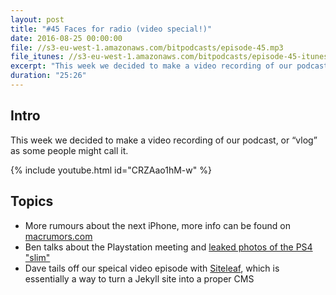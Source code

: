 ```yaml
---
layout: post
title: "#45 Faces for radio (video special!)"
date: 2016-08-25 00:00:00
file: //s3-eu-west-1.amazonaws.com/bitpodcasts/episode-45.mp3
file_itunes: //s3-eu-west-1.amazonaws.com/bitpodcasts/episode-45-itunes.m4a
excerpt: "This week we decided to make a video recording of our podcast, or “vlog” as some people might call it"
duration: "25:26"
---
```


## Intro

This week we decided to make a video recording of our podcast, or “vlog” as some people might call it.

{% include youtube.html id="CRZAao1hM-w" %}

## Topics

- More rumours about the next iPhone, more info can be found on [macrumors.com](http://www.macrumors.com/2016/08/15/new-mockup-space-black-iphone-7-plus/)
- Ben talks about the Playstation meeting and [leaked photos of the PS4 "slim"](http://wccftech.com/sony-reveal-consoles-playstation-meeting-playstation-4-slim-pictures-surface-online/)
- Dave tails off our speical video episode with [Siteleaf](http://www.siteleaf.com/), which is essentially a way to turn a Jekyll site into a proper CMS
